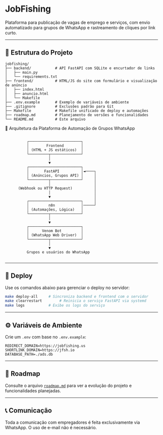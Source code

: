 # JobFishing

Plataforma para publicação de vagas de emprego e serviços, com envio automatizado para grupos de WhatsApp e rastreamento de cliques por link curto.

---

## 📁 Estrutura do Projeto

```
jobfishing/
├── backend/           # API FastAPI com SQLite e encurtador de links
│   ├── main.py
│   └── requirements.txt
├── frontend/          # HTML/JS do site com formulário e visualização de anúncio
│   ├── index.html
│   ├── anuncio.html
│   └── Makefile
├── .env.example       # Exemplo de variáveis de ambiente
├── .gitignore         # Exclusões padrão para Git
├── Makefile           # Makefile unificado de deploy e automações
├── roadmap.md         # Planejamento de versões e funcionalidades
└── README.md          # Este arquivo
```


📡 Arquitetura da Plataforma de Automação de Grupos WhatsApp

```

          ┌────────────────────────┐
          │        Frontend        │
          │ (HTML + JS estáticos)  │
          └─────────┬──────────────┘
                    │
                    ▼
          ┌────────────────────────┐
          │       FastAPI          │◄────┐
          │ (Anúncios, Grupos API) │     │
          └─────────┬──────────────┘     │
                    │                    │
      (Webhook ou HTTP Request)          │
                    │                    │
                    ▼                    │
          ┌────────────────────────┐     │
          │         n8n            │─────┘
          │ (Automações, Lógica)   │
          └─────────┬──────────────┘
                    │
                    ▼
          ┌────────────────────────┐
          │      Venom Bot         │
          │ (WhatsApp Web Driver)  │
          └─────────┬──────────────┘
                    │
                    ▼
          Grupos e usuários do WhatsApp


```

---

## 🚀 Deploy

Use os comandos abaixo para gerenciar o deploy no servidor:

```bash
make deploy-all     # Sincroniza backend e frontend com o servidor
make clearrestart        # Reinicia o serviço FastAPI via systemd
make logs           # Exibe os logs do serviço
```

---

## ⚙️ Variáveis de Ambiente

Crie um `.env` com base no `.env.example`:

```env
REDIRECT_DOMAIN=https://jobfishing.us
SHORTLINK_DOMAIN=https://jfsh.io
DATABASE_PATH=./ads.db
```

---

## 📌 Roadmap

Consulte o arquivo [`roadmap.md`](./roadmap.md) para ver a evolução do projeto e funcionalidades planejadas.

---

## 📞 Comunicação

Toda a comunicação com empregadores é feita exclusivamente via WhatsApp. O uso de e-mail não é necessário.
